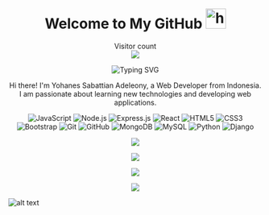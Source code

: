 <!-- Header -->
<h1 align="center">Welcome to My GitHub <img src="https://user-images.githubusercontent.com/1303154/88677602-1635ba80-d120-11ea-84d8-d263ba5fc3c0.gif" width="40px" alt="hi"><br></h1>
<p align="center"> 
  Visitor count<br>
  <img src="https://profile-counter.glitch.me/hansalrl/count.svg" />
</p>


<!-- Typing SVG -->
<p align="center">
  <img src="https://readme-typing-svg.herokuapp.com?size=30&font=Satisfy&color=4c566a&center=true&vCenter=true&lines=Yohanes+Sabattian+Adeleony.;22+Tahun;Kota+Semarang+Jawa+Tengah" alt="Typing SVG">
</p>

<!-- About Me -->
<p align="center">
  Hi there! I'm Yohanes Sabattian Adeleony, a Web Developer from Indonesia.
  <br>
  I am passionate about learning new technologies and developing web applications.
</p>

<!-- Technologies -->
<p align="center">
  <img src="https://img.shields.io/badge/-JavaScript-black?style=flat-square&logo=javascript" alt="JavaScript">
  <img src="https://img.shields.io/badge/-Node.js-black?style=flat-square&logo=Node.js" alt="Node.js">
  <img src="https://img.shields.io/badge/-Express.js-black?style=flat-square&logo=Express" alt="Express.js">
  <img src="https://img.shields.io/badge/-React-black?style=flat-square&logo=react" alt="React">
  <img src="https://img.shields.io/badge/-HTML5-black?style=flat-square&logo=html5" alt="HTML5">
  <img src="https://img.shields.io/badge/-CSS3-black?style=flat-square&logo=css3" alt="CSS3">
  <img src="https://img.shields.io/badge/-Bootstrap-black?style=flat-square&logo=bootstrap" alt="Bootstrap">
  <img src="https://img.shields.io/badge/-Git-black?style=flat-square&logo=git" alt="Git">
  <img src="https://img.shields.io/badge/-GitHub-black?style=flat-square&logo=github" alt="GitHub">
  <img src="https://img.shields.io/badge/-MongoDB-black?style=flat-square&logo=mongodb" alt="MongoDB">
  <img src="https://img.shields.io/badge/-MySQL-black?style=flat-square&logo=mysql" alt="MySQL">
  <img src="https://img.shields.io/badge/-Python-black?style=flat-square&logo=python" alt="Python">
  <img src="https://img.shields.io/badge/-Django-black?style=flat-square&logo=django" alt="Django">
</p>

<p align="center">
  <a href="https://github.com/hansalrl"><img src="https://github-readme-stats.vercel.app/api?username=hansalrl&theme=tokyonight&show_icons=true" /></a>
</p>

<p align="center">
  <a href="https://github.com/hansalrl"><img src="https://github-readme-streak-stats.herokuapp.com?user=Fxc7&theme=tokyonight&hide_border=false&properties=background&border=%239611C5FF" /><a>
</p>
  
<p align="center">
  <a href="https://github.com/hansalrl"><img src="https://github-readme-stats.vercel.app/api/top-langs?username=hansalrl&theme=tokyonight&layout=compact" /></a>
</p>
  
<p align="center">
  <a href="https://github.com/hansalrl"><img src="https://github-profile-trophy.vercel.app/?username=hansalrl&theme=radical&margin-w=20&no-bg=true&no-frame=false" /><a>
</p>

![alt text](https://raw.githubusercontent.com/hansalrl/hansalrl/branch/path/to/image.svg)

